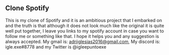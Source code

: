 ## Clone Spotify
This is my clone of Spotify and it is an ambitious project that I embarked on and the truth is that although it does not look much like the original it is quite well put together, I leave you links to my spotify account in case you want to follow me or something like that. I hope it helps you and any suggestion is always accepted. My gmail is: adriiglesias2016@gmail.com, My discord is: igle.exe#8778 and my Twitter is @igleepuntoexe
